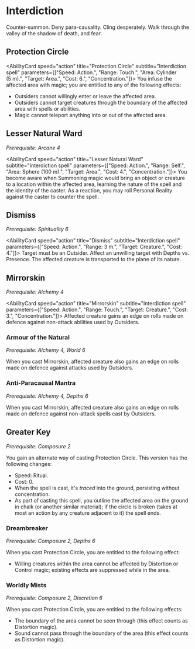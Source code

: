 # Interdiction

Counter-summon. Deny para-causality. Cling desperately. Walk through the valley of the shadow of death, and fear.

## Protection Circle

<AbilityCard
speed="action"
title="Protection Circle"
subtitle="Interdiction spell"
parameters={["Speed: Action.", "Range: Touch.", "Area: Cylinder (5 m).", "Target: Area.", "Cost: 6.", "Concentration."]}>
You infuse the affected area with magic; you are entitled to any of the following effects:

- Outsiders cannot willingly enter or leave the affected area.
- Outsiders cannot target creatures through the boundary of the affected area with spells or abilities.
- Magic cannot teleport anything into or out of the affected area.

</AbilityCard>

## Lesser Natural Ward

_Prerequisite: Arcane 4_

<AbilityCard
speed="action"
title="Lesser Natural Ward"
subtitle="Interdiction spell"
parameters={["Speed: Action.", "Range: Self.", "Area: Sphere (100 m).", "Target: Area.", "Cost: 4.", "Concentration."]}>
You become aware when Summoning magic would bring an object or creature to a location within the affected area, learning the nature of the spell and the identity of the caster. As a reaction, you may roll Personal Reality against the caster to counter the spell.
</AbilityCard>

## Dismiss

_Prerequisite: Spirituality 6_

<AbilityCard
speed="action"
title="Dismiss"
subtitle="Interdiction spell"
parameters={["Speed: Action.", "Range: 3 m.", "Target: Creature.", "Cost: 4."]}>
Target must be an Outsider. Affect an unwilling target with Depths vs. Presence. The affected creature is transported to the plane of its nature.
</AbilityCard>

## Mirrorskin

_Prerequisite: Alchemy 4_

<AbilityCard
speed="action"
title="Mirrorskin"
subtitle="Interdiction spell"
parameters={["Speed: Action.", "Range: Touch.", "Target: Creature.", "Cost: 3.", "Concentration."]}>
Affected creature gains an edge on rolls made on defence against non-attack abilities used by Outsiders.
</AbilityCard>

### Armour of the Natural

_Prerequisite: Alchemy 4, World 6_

<AbilityCard
speed="enhancement"
title="Armour of the Natural"
subtitle="Spell enhancement">
When you cast Mirrorskin, affected creature also gains an edge on rolls made on defence against attacks used by Outsiders.
</AbilityCard>

### Anti-Paracausal Mantra

_Prerequisite: Alchemy 4, Depths 6_

<AbilityCard
speed="enhancement"
title="Anti-Paracausal Mantra"
subtitle="Spell enhancement">
When you cast Mirrorskin, affected creature also gains an edge on rolls made on defence against non-attack spells cast by Outsiders.
</AbilityCard>

## Greater Key

_Prerequisite: Composure 2_

<AbilityCard
speed="alternate"
title="Greater Key"
subtitle="Alternate spell">
You gain an alternate way of casting Protection Circle. This version has the following changes:

- Speed: Ritual.
- Cost: 0.
- When the spell is cast, it's _traced_ into the ground, persisting without concentration.
- As part of casting this spell, you outline the affected area on the ground in chalk (or another similar material); if the circle is broken (takes at most an action by any creature adjacent to it) the spell ends.

</AbilityCard>

### Dreambreaker

_Prerequisite: Composure 2, Depths 6_

<AbilityCard
speed="enhancement"
title="Dreambreaker"
subtitle="Spell enhancement">
When you cast Protection Circle, you are entitled to the following effect:

- Willing creatures within the area cannot be affected by Distortion or Control magic; existing effects are suppressed while in the area.

</AbilityCard>

### Worldly Mists

_Prerequisite: Composure 2, Discretion 6_

<AbilityCard
speed="enhancement"
title="Worldly Mists"
subtitle="Spell enhancement">
When you cast Protection Circle, you are entitled to the following effects:

- The boundary of the area cannot be seen through (this effect counts as Distortion magic).
- Sound cannot pass through the boundary of the area (this effect counts as Distortion magic).

</AbilityCard>
